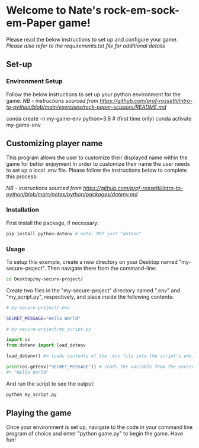# Welcome to Nate's rock-em-sock-em-Paper game!

Please read the below instructions to set up and configure your game.
_Please also refer to the requirements.txt file for additional details_

## Set-up

### Environment Setup 
Follow the below instructions to set up your python environment for the game:
_NB - instructions sourced from https://github.com/prof-rossetti/intro-to-python/blob/main/exercises/rock-paper-scissors/README.md_ 

conda create -n my-game-env python=3.8 # (first time only)
conda activate my-game-env

## Customizing player name
This program allows the user to customize their displayed name within the game for better enjoyment
In order to customize their name the user needs to set up a local .env file. 
Please follow the instructions below to complete this process:

_NB - instructions sourced from https://github.com/prof-rossetti/intro-to-python/blob/main/notes/python/packages/dotenv.md_

### Installation

First install the package, if necessary:

```sh
pip install python-dotenv # note: NOT just "dotenv"
```

### Usage


To setup this example, create a new directory on your Desktop named "my-secure-project". Then navigate there from the command-line:

```sh
cd Desktop/my-secure-project/
```

Create two files in the "my-secure-project" directory named ".env" and "my_script.py", respectively, and place inside the following contents:

```sh
# my-secure-project/.env

SECRET_MESSAGE="Hello World"
```

```py
# my-secure-project/my_script.py

import os
from dotenv import load_dotenv

load_dotenv() #> loads contents of the .env file into the script's environment

print(os.getenv("SECRET_MESSAGE")) # reads the variable from the environment
#> "Hello World"
```

And run the script to see the output:

```sh
python my_script.py
```

## Playing the game
Once your environment is set up, navigate to the code in your command line program of choice and
enter "python game.py" to begin the game. Have fun!
